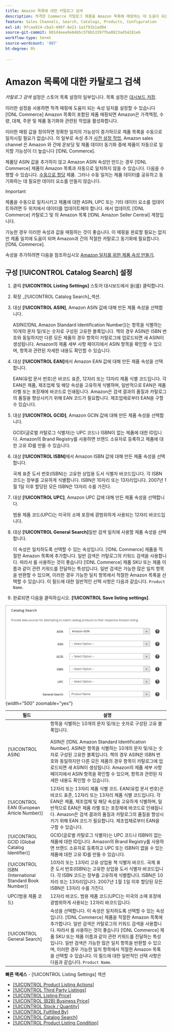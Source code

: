 ```yaml
---
title: Amazon 목록에 대한 카탈로그 검색
description: 적격한 Commerce 카탈로그 제품을 Amazon 목록에 매핑하는 데 도움이 되는 속성 일치를 설정하려면 카탈로그 검색 설정을 업데이트합니다.
feature: Sales Channels, Search, Catalogs, Products, Configuration
exl-id: 9fcaa924-cba3-498f-8e21-1a1f91b1ad04
source-git-commit: 801d4eee9e84b5c5f8b53397fbe8023ad54281e6
workflow-type: tm+mt
source-wordcount: '987'
ht-degree: 0%

---
```


# Amazon 목록에 대한 카탈로그 검색

_카탈로그 검색_ 설정은 스토어 목록 설정의 일부입니다. 목록 설정은 [대시보드 저장](./amazon-store-dashboard.md).

이러한 설정을 사용하면 적격 매핑에 도움이 되는 속성 일치를 설정할 수 있습니다 [!DNL Commerce] Amazon 목록이 포함된 제품 매핑되면 Amazon은 가격책정, 수량, 대체, 주문 및 제품 동기화와 관련된 작업을 활성화합니다.

이러한 매핑 값을 정의하면 정확한 일치의 가능성이 증가하므로 제품 목록을 수동으로 일치시킬 필요가 없습니다. 의 일부로 속성 추가 [사전 설정 작업](./amazon-pre-setup-tasks.md), Amazon sales channel 은 Amazon 와 간에 온보딩 및 제품 데이터 동기화 중에 제품이 자동으로 일치할 가능성이 더 높습니다 [!DNL Commerce].

제품당 ASIN 값을 추가하지 않고 Amazon ASIN 속성만 만드는 경우 [!DNL Commerce] 제품이 Amazon 목록과 자동으로 일치하지 않을 수 있습니다. 다음을 수행할 수 있습니다. [수동으로 할당](./creating-assigning-catalog-products.md) 제품. 그러나 수동 일치는 제품 데이터를 공유하고 동기화하는 데 필요한 데이터 요소를 만들지 않습니다.

>[!IMPORTANT]
>
>제품을 수동으로 일치시키고 제품에 대한 ASIN, UPC 또는 기타 데이터 요소를 업데이트하려면 두 위치에서 데이터를 업데이트해야 합니다. 에서 업데이트 [!DNL Commerce] 카탈로그 및 의 Amazon 목록 [!DNL Amazon Seller Central] 계정입니다.

가능한 경우 이러한 속성과 값을 매핑하는 것이 좋습니다. 이 매핑을 완료할 필요는 없지만 제품 일치에 도움이 되며 Amazon과 간의 적절한 카탈로그 동기화에 필요합니다. [!DNL Commerce].

속성을 추가하려면 다음을 참조하십시오 [Amazon 일치를 위한 제품 속성 만들기](./ob-creating-magento-attributes.md).

## 구성 [!UICONTROL Catalog Search] 설정

1. 클릭 **[!UICONTROL Listing Settings]** 스토어 대시보드에서 을(를) 클릭합니다.

1. 확장 _[!UICONTROL Catalog Search]_섹션.

1. 대상 **[!UICONTROL ASIN]**, Amazon ASIN 값에 대해 만든 제품 속성을 선택합니다.

   ASIN([!DNL Amazon Standard Identification Number])는 항목을 식별하는 10개의 문자 및/또는 숫자로 구성된 고유한 블록입니다. 책의 경우 ASIN은 ISBN 번호와 동일하지만 다른 모든 제품의 경우 항목이 카탈로그에 업로드되면 새 ASIN이 생성됩니다. Amazon의 제품 세부 사항 페이지에서 ASIN 항목을 확인할 수 있으며, 항목과 관련된 자세한 내용도 확인할 수 있습니다.

1. 대상 **[!UICONTROL EAN]**&#x200B;에서 Amazon EAN 값에 대해 만든 제품 속성을 선택합니다.

   EAN(유럽 문서 번호)은 바코드 표준, 12자리 또는 13자리 제품 식별 코드입니다. 각 EAN은 제품, 제조업체 및 해당 속성을 고유하게 식별하며, 일반적으로 EAN은 제품 라벨 또는 포장재에 바코드로 인쇄됩니다. Amazon은 검색 결과의 품질과 카탈로그의 품질을 향상시키기 위해 EAN 코드가 필요합니다. 제조업체로부터 EAN을 구할 수 있습니다.

1. 대상 **[!UICONTROL GCID]**, Amazon GCIN 값에 대해 만든 제품 속성을 선택합니다.

   GCID(글로벌 카탈로그 식별자)는 UPC 코드나 ISBN이 없는 제품에 대한 ID입니다. Amazon의 Brand Registry를 사용하면 브랜드 소유자로 등록하고 제품에 대한 고유 ID를 만들 수 있습니다.

1. 대상 **[!UICONTROL ISBN]**&#x200B;에서 Amazon ISBN 값에 대해 만든 제품 속성을 선택합니다.

   국제 표준 도서 번호(ISBN)는 고유한 상업용 도서 식별자 바코드입니다. 각 ISBN 코드는 장부를 고유하게 식별합니다. ISBN은 10자리 또는 13자리입니다. 2007년 1월 1일 이후 할당된 모든 ISBN은 13자리 수를 가진다.

1. 대상 **[!UICONTROL UPC]**, Amazon UPC 값에 대해 만든 제품 속성을 선택합니다.

   범용 제품 코드(UPC)는 미국의 소매 포장에 광범위하게 사용되는 12자리 바코드입니다.

1. 대상 **[!UICONTROL General Search]**&#x200B;일반 검색 일치에 사용할 제품 속성을 선택합니다.

   이 속성은 일치하도록 선택할 수 있는 속성입니다. [!DNL Commerce] 제품을 적절한 Amazon 목록에 추가합니다. 일반 검색은 카탈로그의 키워드 검색을 사용합니다. 따라서 를 사용하는 것이 좋습니다 [!DNL Commerce] 제품 SKU 또는 제품 이름과 같이 관련 키워드를 전달하는 특성입니다. 일반 검색은 가능한 많은 일치 항목을 반환할 수 있으며, 이러한 경우 가능한 일치 항목에서 적절한 Amazon 목록을 선택할 수 있습니다. 이 필드에 대한 일반적인 선택 사항은 다음과 같습니다. `Product Name`.

1. 완료되면 다음을 클릭하십시오. **[!UICONTROL Save listing settings]**.

![카탈로그 검색](assets/amazon-catalog-search.png){width="500" zoomable="yes"}

| 필드 | 설명 |
|--------------------------------------------------------|--------------------------------------------------------------------------------------------------------------------------------------------------------------------------------------------------------------------------------------------------------------------------------------------------------------------------------------------------------------------------------------------------------------------------------------------------------------------------------------------------------------------------------------|
| [!UICONTROL ASIN] | 항목을 식별하는 10개의 문자 및/또는 숫자로 구성된 고유 블록입니다.<br><br>ASIN은 [!DNL Amazon Standard Identification Number]. ASIN은 항목을 식별하는 10개의 문자 및/또는 숫자로 구성된 고유한 블록입니다. 책의 경우 ASIN은 ISBN 번호와 동일하지만 다른 모든 제품의 경우 항목이 카탈로그에 업로드되면 새 ASIN이 생성됩니다. Amazon의 제품 세부 사항 페이지에서 ASIN 항목을 확인할 수 있으며, 항목과 관련된 자세한 내용도 확인할 수 있습니다. |
| [!UICONTROL EAN (European Article Number)] | 12자리 또는 13자리 제품 식별 코드. EAN(유럽 문서 번호)은 바코드 표준, 12자리 또는 13자리 제품 식별 코드입니다. 각 EAN은 제품, 제조업체 및 해당 속성을 고유하게 식별하며, 일반적으로 EAN은 제품 라벨 또는 포장재에 바코드로 인쇄됩니다. Amazon은 검색 결과의 품질과 카탈로그의 품질을 향상시키기 위해 EAN 코드가 필요합니다. 제조업체로부터 EAN을 구할 수 있습니다. |
| [!UICONTROL GCID (Global Catalog Identifier)] | GCID(글로벌 카탈로그 식별자)는 UPC 코드나 ISBN이 없는 제품에 대한 ID입니다. Amazon의 Brand Registry를 사용하면 브랜드 소유자로 등록하고 UPC 또는 ISBN이 없을 수 있는 제품에 대한 고유 ID를 만들 수 있습니다. |
| [!UICONTROL ISBN (International Standard Book Number)] | 10자리 또는 13자리 고유 상업용 책 식별자 바코드. 국제 표준 도서 번호(ISBN)는 고유한 상업용 도서 식별자 바코드입니다. 각 ISBN 코드는 장부를 고유하게 식별합니다. ISBN은 10자리 또는 13자리입니다. 2007년 1월 1일 이후 할당된 모든 ISBN은 13자리 수를 가진다. |
| UPC(범용 제품 코드) | 12자리 바코드. 범용 제품 코드(UPC)는 미국의 소매 포장에 광범위하게 사용되는 12자리 바코드입니다. |
| [!UICONTROL General Search] | 속성을 선택합니다. 이 속성은 일치하도록 선택할 수 있는 속성입니다. [!DNL Commerce] 제품을 적절한 Amazon 목록에 추가합니다. 일반 검색은 카탈로그의 키워드 검색을 사용합니다. 따라서 를 사용하는 것이 좋습니다 [!DNL Commerce] 제품 SKU 또는 제품 이름과 같이 관련 키워드를 전달하는 특성입니다. 일반 검색은 가능한 많은 일치 항목을 반환할 수 있으며, 이러한 경우 가능한 일치 항목에서 적절한 Amazon 목록을 선택할 수 있습니다. 이 필드에 대한 일반적인 선택 사항은 다음과 같습니다. `Product Name`. |

**빠른 액세스** - [!UICONTROL Listing Settings] 섹션

- [[!UICONTROL Product Listing Actions]](./product-listing-actions.md)
- [[!UICONTROL Third Party Listings]](./third-party-listing-settings.md)
- [[!UICONTROL Listing Price]](./listing-price.md)
- [[!UICONTROL (B2B) Business Price]](./business-pricing.md)
- [[!UICONTROL Stock / Quantity]](./stock-quantity.md)
- [[!UICONTROL Fulfilled By]](./fulfilled-by.md)
- [[!UICONTROL Catalog Search]](./catalog-search.md)
- [[!UICONTROL Product Listing Condition]](./product-listing-condition.md)
